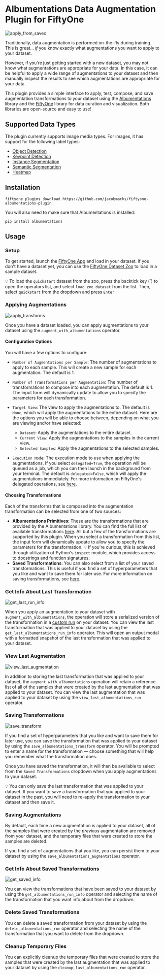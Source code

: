 # Albumentations Data Augmentation Plugin for FiftyOne

![apply_from_saved](https://github.com/jacobmarks/fiftyone-albumentations-plugin/assets/12500356/bd2014be-bec0-4f4d-a0bd-6709921b5bb9)

Traditionally, data augmentation is performed on-the-fly during training. This is great... *if* you know exactly what augmentations you want to apply to your dataset. 

However, if you're just getting started with a new dataset, you may not know what augmentations are appropriate for your data. In this case, it can be helpful to apply a wide range of augmentations to your dataset and then manually inspect the results to see which augmentations are appropriate for your data.

This plugin provides a simple interface to apply, test, compose, and save augmentation transformations to your dataset using the [Albumentations](https://albumentations.ai/docs/) library and the [FiftyOne](https://voxel51.com/docs/fiftyone/) library for data curation and visualization. Both libraries are open-source and easy to use!

## Supported Data Types

The plugin currently supports image media types. For images, it has support for the following label types:

- [Object Detection](https://docs.voxel51.com/user_guide/using_datasets.html#object-detection)
- [Keypoint Detection](https://docs.voxel51.com/user_guide/using_datasets.html#keypoints)
- [Instance Segmentation](https://docs.voxel51.com/user_guide/using_datasets.html#instance-segmentations)
- [Semantic Segmentation](https://docs.voxel51.com/user_guide/using_datasets.html#semantic-segmentation)
- [Heatmap](https://docs.voxel51.com/user_guide/using_datasets.html#heatmaps)

## Installation

```shell
fiftyone plugins download https://github.com/jacobmarks/fiftyone-albumentations-plugin
```

You will also need to make sure that Albumentations is installed:

```shell
pip install albumentations
```


## Usage

### Setup

To get started, launch the [FiftyOne App](https://docs.voxel51.com/user_guide/app.html) and load in your dataset. If you don't have a dataset yet, you can use the [FiftyOne Dataset Zoo](https://docs.voxel51.com/user_guide/dataset_zoo/index.html) to load in a sample dataset. 

💡 To load the `quickstart` dataset from the zoo, press the backtick key (\`) to open the operators list, and select `load_zoo_dataset` from the list. Then, select `quickstart` from the dropdown and press `Enter`.

### Applying Augmentations

![apply_transforms](https://github.com/jacobmarks/fiftyone-albumentations-plugin/assets/12500356/9ce12235-1043-4ff9-b9c4-0d2d050073e5)


Once you have a dataset loaded, you can apply augmentations to your dataset using the `augment_with_albumentations` operator. 

#### Configuration Options

You will have a few options to configure:

- `Number of Augmentations per Sample`: The number of augmentations to apply to each sample. This will create a new sample for each augmentation. The default is 1.
- `Number of Transformations per Augmentation`: The number of transformations to compose into each augmentation. The default is 1. 
The input form will dynamically update to allow you to specify the parameters for each transformation.
- `Target View`: The view to apply the augmentations to. The default is `None`, which will apply the augmentations to the entire dataset. Here are the options you will be able to choose between, depending on what you are viewing and/or have selected:

    - `Dataset`: Apply the augmentations to the entire dataset.
    - `Current View`: Apply the augmentations to the samples in the current view.
    - `Selected Samples`: Apply the augmentations to the selected samples.
- `Execution Mode`: The execution mode to use when applying the augmentations. If you select `delegated=True`, the operation will be queued as a job, which you can then launch in the background from your terminal. The default is `delegated=False`, which will apply the augmentations immediately. For more information on FiftyOne's delegated operations, see [here](https://docs.voxel51.com/plugins/using_plugins.html#delegated-operations).


#### Choosing Transformations

Each of the transforms that is composed into the augmentation transformation can be selected from one of two sources:

- **Albumentations Primitives**: These are the transformations that are provided by the Albumentations library. You can find the full list of available transformations [here](https://albumentations.ai/docs/api_reference/augmentations/transforms/). All but a few of the transformations are supported by this plugin. When you select a transformation from this list, the input form will dynamically update to allow you to specify the parameters for the transformation. 💡 If you're curious, this is achieved through utilization of Python's `inspect` module, which provides access to docstrings and function signatures.
- **Saved Transformations**: You can also select from a list of your saved transformations. This is useful if you find a set of hyperparameters that you like and want to save them for later use. For more information on saving transformations, see [here](#saving-transformations).

### Get Info About Last Transformation

![get_last_run_info](https://github.com/jacobmarks/fiftyone-albumentations-plugin/assets/12500356/103ef7aa-7f05-4d43-ae34-e8684268fa37)

When you apply an augmentation to your dataset with `augment_with_albumentations`, the operation will store a serialized version of the transformation in a [custom run](https://docs.voxel51.com/plugins/developing_plugins.html#storing-custom-runs) on your dataset. You can view the last transformation that was applied to your dataset by using the `get_last_albumentations_run_info` operator. This will open an output modal with a formatted snapshot of the last transformation that was applied to your dataset.

### View Last Augmentation

![view_last_augmentation](https://github.com/jacobmarks/fiftyone-albumentations-plugin/assets/12500356/12e0792d-71fc-489e-b951-fd11d6901c9e)

In addition to storing the last transformation that was applied to your dataset, the `augment_with_albumentations` operation will retain a reference list of all of the samples that were created by the last augmentation that was applied to your dataset. You can view the last augmentation that was applied to your dataset by using the `view_last_albumentations_run` operator.

### Saving Transformations

![save_transform](https://github.com/jacobmarks/fiftyone-albumentations-plugin/assets/12500356/9cce264a-b23a-4b20-bc87-de682dbdec98)

If you find a set of hyperparameters that you like and want to save them for later use, you can save the transformation that was applied to your dataset by using the `save_albumentations_transform` operator. You will be prompted to enter a name for the transformation — choose something that will help you remember what the transformation does.

Once you have saved the transformation, it will then be available to select from the `Saved Transformations` dropdown when you apply augmentations to your dataset.

💡 You can only save the last transformation that was applied to your dataset. If you want to save a transformation that you applied to your dataset in the past, you will need to re-apply the transformation to your dataset and then save it.

### Saving Augmentations

By default, each time a new augmentation is applied to your dataset, all of the samples that were created by the *previous* augmentation are removed from your dataset, and the temporary files that were created to store the samples are deleted.

If you find a set of augmentations that you like, you can persist them to your dataset by using the `save_albumentations_augmentations` operator.

### Get Info About Saved Transformations

![get_saved_info](https://github.com/jacobmarks/fiftyone-albumentations-plugin/assets/12500356/296e0234-e75d-46a1-92ff-324b59ceb23b)

You can view the transformations that have been saved to your dataset by using the `get_albumentations_run_info` operator and selecting the name of the transformation that you want info about from the dropdown.

### Delete Saved Transformations

You can delete a saved transformation from your dataset by using the `delete_albumentations_run` operator and selecting the name of the transformation that you want to delete from the dropdown.

### Cleanup Temporary Files

You can explicitly cleanup the temporary files that were created to store the samples that were created by the last augmentation that was applied to your dataset by using the `cleanup_last_albumentations_run` operator.
